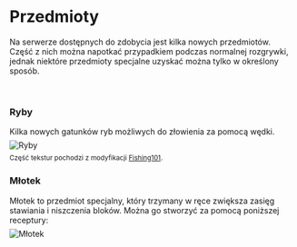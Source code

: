 <style>
img:not(.medium-zoom-image--opened):not(.navbar-link-icon)  {
    max-height: 280px;
    margin-top: 0.5em;
    margin-bottom: 0.5em;
}
.page {
    p, ul, ol {
        margin-top: 0.25em;
        margin-bottom: 0.25em;
    }
}
.translation {
    margin-left: 0.25em;
    font-weight: normal;
    color: var(--base-color)
}
</style>

# **Przedmioty**
Na serwerze dostępnych do zdobycia jest kilka nowych przedmiotów. Część z nich można napotkać przypadkiem podczas normalnej rozgrywki, jednak niektóre przedmioty specjalne uzyskać można tylko w określony sposób.

<br/>

<div class="page">

### Ryby
Kilka nowych gatunków ryb możliwych do złowienia za pomocą wędki.  
![Ryby](assets/img/fish.png ":no-zoom")  
<sup>Część tekstur pochodzi z modyfikacji [Fishing101](https://github.com/Macck209/Fishing101).</sup>

### Młotek
Młotek to przedmiot specjalny, który trzymany w ręce zwiększa zasięg stawiania i niszczenia bloków. Można go stworzyć za pomocą poniższej receptury:  
![Młotek](assets/img/hammer.png ":no-zoom")  

</page>
